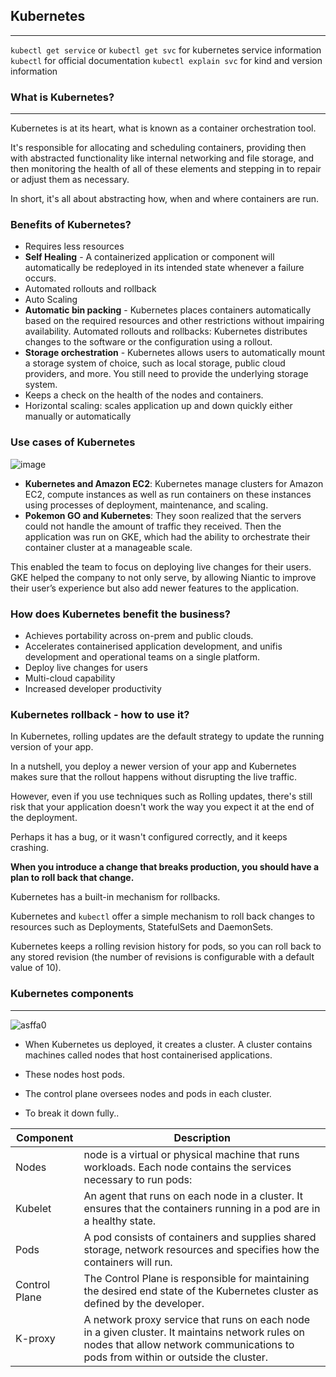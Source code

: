 ## **Kubernetes**
----------
`kubectl get service` or `kubectl get svc` for kubernetes service information
`kubectl` for official documentation
`kubectl explain svc` for kind and version information

### **What is Kubernetes?**
------------
Kubernetes is at its heart, what is known as a container orchestration tool.

It's responsible for allocating and scheduling containers, providing then with abstracted functionality like internal networking and file storage, and then monitoring the health of all of these elements and stepping in to repair or adjust them as necessary.

In short, it's all about abstracting how, when and where containers are run.

### **Benefits of Kubernetes?**
- Requires less resources
- **Self Healing** - A containerized application or component will automatically be redeployed in its intended state whenever a failure occurs.
- Automated rollouts and rollback
- Auto Scaling
- **Automatic bin packing** - Kubernetes places containers automatically based on the required resources and other restrictions without impairing availability. Automated rollouts and rollbacks: Kubernetes distributes changes to the software or the configuration using a rollout.
- **Storage orchestration** - Kubernetes allows users to automatically mount a storage system of choice, such as local storage, public cloud providers, and more. You still need to provide the underlying storage system.
- Keeps a check on the health of the nodes and containers.
- Horizontal scaling: scales application up and down quickly either manually or automatically

### **Use cases of Kubernetes**

![image](https://user-images.githubusercontent.com/98178943/156406416-05020796-465c-49e3-9275-c41afafb3e0e.png)

- **Kubernetes and Amazon EC2**: Kubernetes manage clusters for Amazon EC2, compute instances as well as run containers on these instances using processes of deployment, maintenance, and scaling.
- **Pokemon GO and Kubernetes**: They soon realized that the servers could not handle the amount of traffic they received. Then the application was run on GKE, which had the ability to orchestrate their container cluster at a manageable scale.

This enabled the team to focus on deploying live changes for their users. GKE helped the company to not only serve, by allowing Niantic to improve their user’s experience but also add newer features to the application.

### **How does Kubernetes benefit the business?**
- Achieves portability across on-prem and public clouds.
- Accelerates containerised application development, and unifis development and operational teams on a single platform.
- Deploy live changes for users
- Multi-cloud capability
- Increased developer productivity

### **Kubernetes rollback - how to use it?**
In Kubernetes, rolling updates are the default strategy to update the running version of your app.

In a nutshell, you deploy a newer version of your app and Kubernetes makes sure that the rollout happens without disrupting the live traffic.

However, even if you use techniques such as Rolling updates, there's still risk that your application doesn't work the way you expect it at the end of the deployment.

Perhaps it has a bug, or it wasn't configured correctly, and it keeps crashing.

**When you introduce a change that breaks production, you should have a plan to roll back that change.**

Kubernetes has a built-in mechanism for rollbacks.

Kubernetes and `kubectl` offer a simple mechanism to roll back changes to resources such as Deployments, StatefulSets and DaemonSets.

Kubernetes keeps a rolling revision history for pods, so you can roll back to any stored revision (the number of revisions is configurable with a default value of 10).

### **Kubernetes components**
---------------
![asffa0](https://d33wubrfki0l68.cloudfront.net/2475489eaf20163ec0f54ddc1d92aa8d4c87c96b/e7c81/images/docs/components-of-kubernetes.svg)

- When Kubernetes us deployed, it creates a cluster. A cluster contains machines called nodes that host containerised applications. 

- These nodes host pods. 
- The control plane oversees nodes and pods in each cluster. 
- To break it down fully..

| Component      | Description |
| ----------- | ----------- |
| Nodes       | node is a virtual or physical machine that runs workloads. Each node contains the services necessary to run pods:         |
| Kubelet   | An agent that runs on each node in a cluster. It ensures that the containers running in a pod are in a healthy state.        |
| Pods        |A pod consists of containers and supplies shared storage, network resources and specifies how the containers will run. 
| Control Plane | The Control Plane is responsible for maintaining the desired end state of the Kubernetes cluster as defined by the developer.
|K-proxy     | A network proxy service that runs on each node in a given cluster. It maintains network rules on nodes that allow network communications to pods from within or outside the cluster.